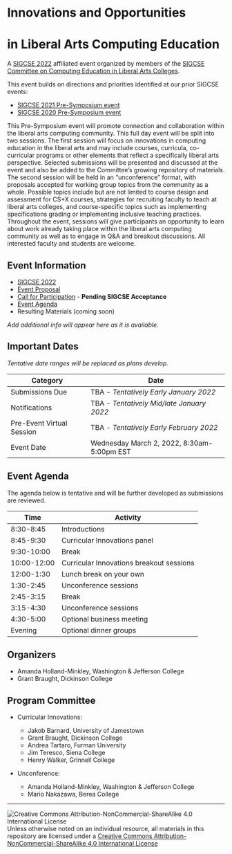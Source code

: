 # Innovations and Opportunities
# in Liberal Arts Computing Education

A [SIGCSE 2022](https://sigcse2022.sigcse.org) affiliated event organized by members of the [SIGCSE Committee on Computing Education in Liberal Arts Colleges](https://computing-in-the-liberal-arts.github.io/computing-in-the-liberal-arts/).

This event builds on directions and priorities identified at our prior SIGCSE events:
- [SIGCSE 2021 Pre-Symposium event](https://computing-in-the-liberal-arts.github.io/SIGCSE2021-PreSymposium-Event/)
- [SIGCSE 2020 Pre-Symposium event](https://computing-in-the-liberal-arts.github.io/SIGCSE2020-PreSymposium-Event/)

This Pre-Symposium event will promote connection and collaboration within the liberal arts computing community. This full day event will be split into two sessions. The first session will focus on innovations in computing education in the liberal arts and may include courses, curricula, co-curricular programs or other elements that reflect a specifically liberal arts perspective. Selected submissions will be presented and discussed at the event and also be added to the Committee’s growing repository of materials. The second session will be held in an “unconference” format, with proposals accepted for working group topics from the community as a whole. Possible topics include but are not limited to course design and assessment for CS+X courses, strategies for recruiting faculty to teach at liberal arts colleges, and course-specific topics such as implementing specifications grading or implementing inclusive teaching practices. Throughout the event, sessions will give participants an opportunity to learn about work already taking place within the liberal arts computing community as well as to engage in Q&A and breakout discussions. All interested faculty and students are welcome.

## Event Information

- [SIGCSE 2022](https://sigcse2022.sigcse.org)
- [Event Proposal](SIGCSE-2022-CSLA.pdf)
- [Call for Participation](CallForParticipation.md) - __Pending SIGCSE Acceptance__
- [Event Agenda](#event-agenda)
- Resulting Materials (coming soon)

_Add additional info will appear here as it is available._

<!--
Links from the 2021 event.
- [Resulting Materials](materials.md)
-->

## Important Dates

_Tentative date ranges will be replaced as plans develop._

| Category                  | Date
|---------------------------|-----------------------
| Submissions Due           | TBA - _Tentatively Early January 2022_
| Notifications             | TBA - _Tentatively Mid/late January 2022_
| Pre-Event Virtual Session | TBA - _Tentatively Early February 2022_
| Event Date                | Wednesday March 2, 2022, 8:30am-5:00pm EST

## Event Agenda

The agenda below is tentative and will be further developed as submissions are reviewed.

| Time        | Activity
|-------------|----------
| 8:30-8:45   | Introductions
| 8:45-9:30   | Curricular Innovations panel
| 9:30-10:00  | Break
| 10:00-12:00 | Curricular Innovations breakout sessions
| 12:00-1:30  | Lunch break on your own
| 1:30-2:45   | Unconference sessions
| 2:45-3:15   | Break
| 3:15-4:30   | Unconference sessions
| 4:30-5:00   | Optional business meeting
| Evening     | Optional dinner groups

## Organizers

- Amanda Holland-Minkley, Washington & Jefferson College
- Grant Braught, Dickinson College

## Program Committee

- Curricular Innovations:
  - Jakob Barnard, University of Jamestown
  - Grant Braught, Dickinson College
  - Andrea Tartaro, Furman University
  - Jim Teresco, Siena College
  - Henry Walker, Grinnell College

- Unconference:
  - Amanda Holland-Minkley, Washington & Jefferson College
  - Mario Nakazawa, Berea College
___
![Creative Commons Attribution-NonCommercial-ShareAlike 4.0 International License](https://i.creativecommons.org/l/by-nc-sa/4.0/88x31.png "Creative Commons Attribution-NonCommercial-ShareAlike 4.0 International License") Unless otherwise noted on an individual resource, all materials in this repository are licensed under a [Creative Commons Attribution-NonCommercial-ShareAlike 4.0 International License](http://creativecommons.org/licenses/by-nc-sa/4.0/)
